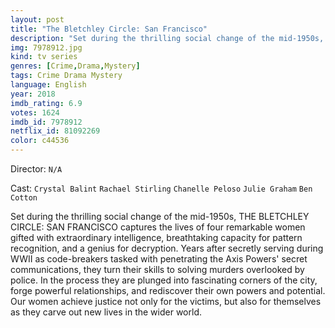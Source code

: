```yaml
---
layout: post
title: "The Bletchley Circle: San Francisco"
description: "Set during the thrilling social change of the mid-1950s, THE BLETCHLEY CIRCLE: SAN FRANCISCO captures the lives of four remarkable women gifted with extraordinary intelligence, breathtaking capacity for pattern recognition, and a genius for decryption. Years after secretly serving during WWII as code-breakers tasked with penetrating the Axis Powers' secret communications, they turn their skills to solving murders overlooked by police. In the process they are plunged into fascinating corners of the city, forge powerful relationships, and rediscover their own powers and potent.."
img: 7978912.jpg
kind: tv series
genres: [Crime,Drama,Mystery]
tags: Crime Drama Mystery 
language: English
year: 2018
imdb_rating: 6.9
votes: 1624
imdb_id: 7978912
netflix_id: 81092269
color: c44536
---
```

Director: `N/A`  

Cast: `Crystal Balint` `Rachael Stirling` `Chanelle Peloso` `Julie Graham` `Ben Cotton` 

Set during the thrilling social change of the mid-1950s, THE BLETCHLEY CIRCLE: SAN FRANCISCO captures the lives of four remarkable women gifted with extraordinary intelligence, breathtaking capacity for pattern recognition, and a genius for decryption. Years after secretly serving during WWII as code-breakers tasked with penetrating the Axis Powers' secret communications, they turn their skills to solving murders overlooked by police. In the process they are plunged into fascinating corners of the city, forge powerful relationships, and rediscover their own powers and potential. Our women achieve justice not only for the victims, but also for themselves as they carve out new lives in the wider world.